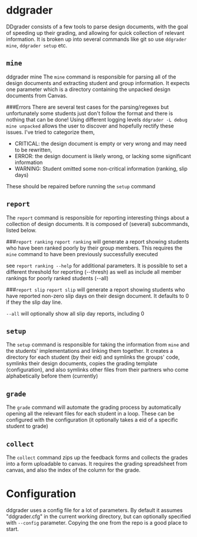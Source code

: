 ddgrader
=======
DDgrader consists of a few tools to parse design documents, with the goal of speeding up their grading,
and allowing for quick collection of relevant information. It is broken up into several commands like git
so use `ddgrader mine`, `ddgrader setup` etc.


`mine`
----
ddgrader mine
The `mine` command is responsible for parsing all of the design documents and extracting student and group
information. It expects one parameter which is a directory containing the unpacked design documents from Canvas.

###Errors
There are several test cases for the parsing/regexes but unfortunately some students just don't follow the
 format and there is nothing that can be done! Using different logging levels `ddgrader -L debug mine unpacked`
 allows the user to discover and hopefully rectify these issues. I've tried to categorize them, 
 
* CRITICAL: the design document is empty or very wrong and may need to be rewritten,
* ERROR: the design document is likely wrong, or lacking some significant information
* WARNING: Student omitted some non-critical information (ranking, slip days)

These should be repaired before running the `setup` command

`report`
--------
The `report` command is responsible for reporting interesting things about a collection of design documents.
It is composed of (several) subcommands, listed below.

###`report ranking`
`report ranking` will generate a report showing students who have been ranked poorly by their
group members. This requires the `mine` command to have been previously successfully executed

see `report ranking --help` for additional parameters. It is possible to set a different threshold for
reporting (--thresh) as well as include all member rankings for poorly ranked students (--all)

###`report slip`
`report slip` will generate a report showing students who have reported non-zero slip days on their design document.
It defaults to 0 if they the slip day line.

`--all` will optionally show all slip day reports, including 0

`setup`
-----
The `setup` command is responsible for taking the information from `mine` and the students' implementations
and linking them together. It creates a directory for each student (by their eid) and symlinks the groups' code,
symlinks their design documents, copies the grading template (configuration), and also symlinks other files from
their partners who come alphabetically before them (currently)


`grade`
-----
The `grade` command will automate the grading process by automatically opening all the relevant files for each student
in a loop. These can be configured with the configuration (it optionally takes a eid of a specific student to grade)


`collect`
-------
The `collect` command zips up the feedback forms and collects the grades into a form uploadable to canvas. It
 requires the grading spreadsheet from canvas, and also the index of the column for the grade.


Configuration
=============
ddgrader uses a config file for a lot of parameters. By default it assumes "ddgrader.cfg" in the current working directory,
but can optionally specified with `--config` parameter. Copying the one from the repo is a good place to start.
